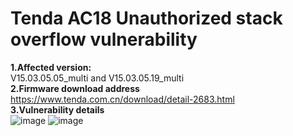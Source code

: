 Tenda AC18 Unauthorized stack overflow vulnerability
===
**1.Affected version:**  
V15.03.05.05_multi and V15.03.05.19_multi  
**2.Firmware download address**  
https://www.tenda.com.cn/download/detail-2683.html  
**3.Vulnerability details**  
![image](https://user-images.githubusercontent.com/104344137/183282100-85e46932-6173-430b-a81e-469fe6a7f381.png)
![image](https://user-images.githubusercontent.com/104344137/183282105-865e29d1-da95-4a22-9d2d-5c8983d2a9c9.png)
